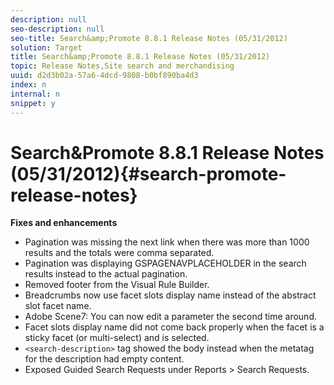 ```yaml
---
description: null
seo-description: null
seo-title: Search&amp;Promote 8.8.1 Release Notes (05/31/2012)
solution: Target
title: Search&amp;Promote 8.8.1 Release Notes (05/31/2012)
topic: Release Notes,Site search and merchandising
uuid: d2d3b02a-57a6-4dcd-9808-b0bf890ba4d3
index: n
internal: n
snippet: y
---
```


# Search&amp;Promote 8.8.1 Release Notes (05/31/2012){#search-promote-release-notes}

 **Fixes and enhancements**

* Pagination was missing the next link when there was more than 1000 results and the totals were comma separated. 
* Pagination was displaying GSPAGENAVPLACEHOLDER in the search results instead to the actual pagination. 
* Removed footer from the Visual Rule Builder. 
* Breadcrumbs now use facet slots display name instead of the abstract slot facet name. 
* Adobe Scene7: You can now edit a parameter the second time around. 
* Facet slots display name did not come back properly when the facet is a sticky facet (or multi-select) and is selected. 
* `<search-description>` tag showed the body instead when the metatag for the description had empty content. 
* Exposed Guided Search Requests under Reports > Search Requests.

